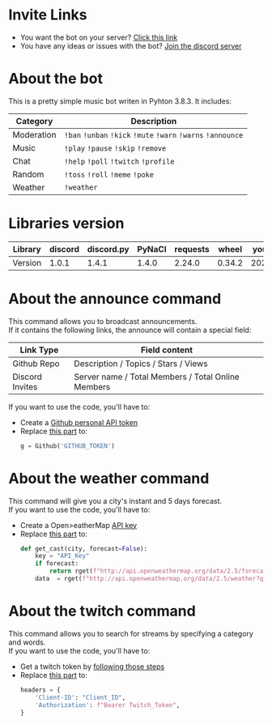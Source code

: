 # Invite Links
- You want the bot on your server? [Click this link](https://discord.com/api/oauth2/authorize?client_id=713781013830041640&permissions=334622423&scope=bot)
- You have any ideas or issues with the bot? [Join the discord server](https://discord.gg/kGTku7H)

# About the bot
This is a pretty simple music bot writen in Pyhton 3.8.3. It includes:

| Category |                        Description                          |
|----------|-------------------------------------------------------------|
|Moderation|`!ban` `!unban` `!kick` `!mute`  `!warn` `!warns` `!announce`|
|Music     |`!play` `!pause` `!skip` `!remove`                           |
|Chat      |`!help` `!poll` `!twitch` `!profile`                         |
|Random    |`!toss` `!roll` `!meme` `!poke`                              |
|Weather   |`!weather`                                                   |

# Libraries version
| Library | discord |discord.py|  PyNaCl |requests |  wheel  |youtube-dl |
|---------|---------|----------|---------|---------|---------|-----------|
| Version |  1.0.1  |   1.4.1  |  1.4.0  |  2.24.0 |  0.34.2 |2020.6.16.1|

# About the announce command
This command allows you to broadcast announcements.<br>
If it contains the following links, the announce will contain a special field:

|   Link Type   |                   Field content                  |
|---------------|--------------------------------------------------|
|Github Repo    |Description / Topics / Stars / Views              |
|Discord Invites|Server name / Total Members / Total Online Members|

If you want to use the code, you'll have to:
- Create a [Github personal API token](https://docs.github.com/en/github/authenticating-to-github/creating-a-personal-access-token)
- Replace [this part](https://github.com/MrSpaar/discord-bot/blob/master/cogs/admin.py#L111) to:
  ```python
  g = Github('GITHUB_TOKEN')
  ```

# About the weather command
This command will give you a city's instant and 5 days forecast.<br>
If you want to use the code, you'll have to:
- Create a Open>eatherMap [API key](https://home.openweathermap.org/api_keys)
- Replace [this part](https://github.com/MrSpaar/discord-bot/blob/master/cogs/weather.py#L18-L21) to:
  ```python
  def get_cast(city, forecast=False):
      key = "API_Key"
      if forecast:
          return rget(f"http://api.openweathermap.org/data/2.5/forecast?q={city}&units=metric&APPID={key}").json()
      data  = rget(f"http://api.openweathermap.org/data/2.5/weather?q={city}&units=metric&APPID={key}").json()
  ```

# About the twitch command
This command allows you to search for streams by specifying a category and words.<br>
If you want to use the code, you'll have to:
- Get a twitch token by [following those steps](https://dev.twitch.tv/docs/authentication)
- Replace [this part](https://github.com/MrSpaar/discord-bot/blob/master/cogs/chat.py#L51-L54) to:
  ```python
  headers = {
      'Client-ID': "Client_ID",
      'Authorization': f"Bearer Twitch_Token",
  }
  ```
